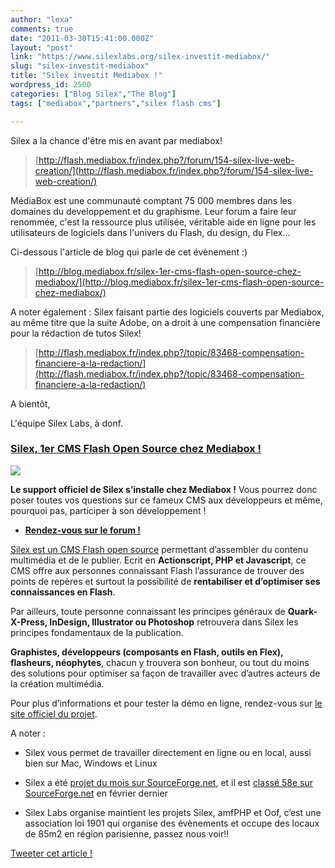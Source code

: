 ```yaml
---
author: "lexa"
comments: true
date: "2011-03-30T15:41:00.000Z"
layout: "post"
link: "https://www.silexlabs.org/silex-investit-mediabox/"
slug: "silex-investit-mediabox"
title: "Silex investit Mediabox !"
wordpress_id: 2500
categories: ["Blog Silex","The Blog"]
tags: ["mediabox","partners","silex flash cms"]

---
```

Silex a la chance d'être mis en avant par mediabox!
> [http://flash.mediabox.fr/index.php?/forum/154-silex-live-web-creation/](http://flash.mediabox.fr/index.php?/forum/154-silex-live-web-creation/)

MédiaBox est une communauté comptant 75 000 membres dans les domaines du developpement et du graphisme. Leur forum a faire leur renommée, c'est la ressource plus utilisée, véritable aide en ligne pour les utilisateurs de logiciels dans l'univers du Flash, du design, du Flex...

Ci-dessous l'article de blog qui parle de cet évènement :)
> [http://blog.mediabox.fr/silex-1er-cms-flash-open-source-chez-mediabox/](http://blog.mediabox.fr/silex-1er-cms-flash-open-source-chez-mediabox/)

A noter également : Silex faisant partie des logiciels couverts par Mediabox, au même titre que la suite Adobe, on a droit à une compensation financière pour la rédaction de tutos Silex!
> [http://flash.mediabox.fr/index.php?/topic/83468-compensation-financiere-a-la-redaction/](http://flash.mediabox.fr/index.php?/topic/83468-compensation-financiere-a-la-redaction/)

A bientôt,

L'équipe Silex Labs, à donf.


### [Silex, 1er CMS Flash Open Source chez Mediabox !](http://feedproxy.google.com/~r/mediabox-blog/~3/9_ord7ScvRA/)




![](https://www.silexlabs.org/wp-content/uploads/2010/10/silex-logo1.jpg)


**<!-- more -->Le support officiel de Silex s’installe chez Mediabox !**
Vous pourrez donc poser toutes vos questions sur ce fameux CMS aux développeurs et même, pourquoi pas, participer à son développement !




  * **[Rendez-vous sur le forum !](http://flash.mediabox.fr/index.php?/forum/154-silex-live-web-creation/)**


[Silex est un CMS Flash open source](http://projects.silexlabs.org/?/silex) permettant d’assembler du contenu multimédia et de le publier. Ecrit en **Actionscript, PHP et Javascript**, ce CMS offre aux personnes connaissant Flash l’assurance de trouver des points de repères et surtout la possibilité de **rentabiliser et d’optimiser ses connaissances en Flash**.

Par ailleurs, toute personne connaissant les principes généraux de **Quark-X-Press, InDesign, Illustrator ou Photoshop** retrouvera dans Silex les principes fondamentaux de la publication.

**Graphistes, développeurs (composants en Flash, outils en Flex), flasheurs, néophytes**, chacun y trouvera son bonheur, ou tout du moins des solutions pour optimiser sa façon de travailler avec d’autres acteurs de la création multimédia.

Pour plus d’informations et pour tester la démo en ligne, rendez-vous sur [le site officiel du projet](http://projects.silexlabs.org/?/silex).

A noter :




  * Silex vous permet de travailler directement en ligne ou en local, aussi bien sur Mac, Windows et Linux


  * Silex a été [projet du mois sur SourceForge.net](http://sourceforge.net/blog/potm-200906/), et il est [classé 58e sur SourceForge.net](http://sourceforge.net/project/stats/?group_id=192954&ugn=silex&type=&mode=year) en février dernier


  * Silex Labs organise maintient les projets Silex, amfPHP et Oof, c’est une association loi 1901 qui organise des évènements et occupe des locaux de 85m2 en région parisienne, passez nous voir!!


[Tweeter cet article !](http://twitter.com/home/?status=Silex%2C+1er+CMS+Flash+Open+Source+chez+Mediabox+%21+http%3A%2F%2Fblog.mediabox.fr%2F%3Fp%3D3306)

